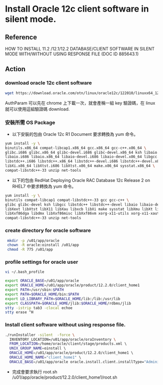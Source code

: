 # Install Oracle 12c client software in silent mode.

## Reference     
HOW TO INSTALL 11.2 /12.1/12.2 DATABASE/CLIENT SOFTWARE IN SILENT MODE WITH/WITHOUT USING RESPONSE FILE (DOC ID 885643.1)


## Action


### download oracle 12c client software    
```bash
wget https://download.oracle.com/otn/linux/oracle12c/122010/linuxx64_12201_client.zip?AuthParam=155676238xxxxxxxxxxxx34fd758d
```

AuthParam 可以先在 chrome 上下載一次，就會產稱一組 key 驗證碼，在 linux 就可以使用這組驗證碼 download.


### 安裝所需 OS Package      

* 以下安裝的包由 Oracle 12c R1 Document 要求轉換為 yum 命令。
```bash
yum install -y \
binutils.x86_64 compat-libcap1.x86_64 gcc.x86_64 gcc-c++.x86_64 \
glibc.i686 glibc.x86_64 glibc-devel.i686 glibc-devel.x86_64 ksh libaio.x86_64 libaio.i686 \
libaio.i686 libaio.x86_64 libaio-devel.i686 libaio-devel.x86_64 libgcc.i686 libgcc.x86_64 \
libstdc++.i686 libstdc++.x86_64 libstdc++-devel.i686 libstdc++-devel.x86_64 libXi.i686 \
libXi.x86_64 libXtst.i686 libXtst.x86_64 make.x86_64 sysstat.x86_64 \
compat-libstdc++-33 unzip net-tools
```

* 以下的包由 RedHat Deploying Oracle RAC Database 12c Release 2 on RHEL7 中要求轉換為 yum 命令。    
```bash
yum install -y \
binutils compat-libcap1 compat-libstdc++-33 gcc gcc-c++ \
glibc glibc-devel ksh libgcc libstdc++ libstdc++-devel libaio libaio-devel \
libXext libXtst libX11 libXau libxcb libXi make sysstat libXmu libXt libXv \
libXxf86dga libdmx libXxf86misc libXxf86vm xorg-x11-utils xorg-x11-xauth nfs-utils smartmontools \
compat-libstdc++-33 unzip net-tools
```

### create directory for oracle software
```bash
 mkdir -p /u01/app/oracle
 chown -R oracle:oinstall /u01/app
 chmod -R 775 /u01/app
```


### profile settings for oracle user
```bash
vi ~/.bash_profile

export ORACLE_BASE=/u01/app/oracle
export ORACLE_HOME=/u01/app/oracle/product/12.2.0/client_home1
export PATH=/usr/sbin:$PATH
export PATH=$ORACLE_HOME/bin:$PATH
export LD_LIBRARY_PATH=$ORACLE_HOME/lib:/lib:/usr/lib
export CLASSPATH=$ORACLE_HOME/jlib:$ORACLE_HOME/rdbms/jlib
stty -istrip tab3 -clocal echoe
stty erase ^H
```


### Install client software without using response file.    
```bash
./runInstaller -silent  -force \
  INVENTORY_LOCATION=/u01/app/oracle/oraInventory \    
  FROM_LOCATION=/home/oracle/client/stage/products.xml \    
  UNIX_GROUP_NAME=oinstall \    
  ORACLE_HOME=/u01/app/oracle/product/12.2.0/client_home1 \    
  ORACLE_HOME_NAME="client_home1" \    
  ORACLE_BASE=/u01/app/oracle oracle.install.client.installType="Administrator"
```

* 完成會要求執行 root.sh    
    /u01/app/oracle/product/12.2.0/client_home1/root.sh
